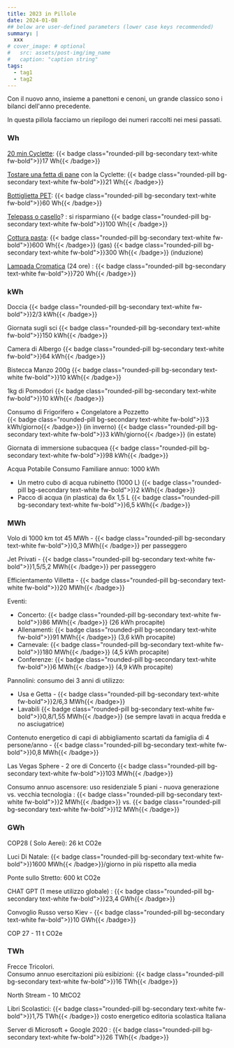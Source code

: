 ```yaml
---
title: 2023 in Pillole
date: 2024-01-08
## below are user-defined parameters (lower case keys recommended)
summary: |
  xxx
# cover_image: # optional
#   src: assets/post-img/img_name
#   caption: "caption string"
tags:
  - tag1
  - tag2
---
```


Con il nuovo anno, insieme a panettoni e cenoni, un grande classico sono i bilanci dell'anno precedente.

In questa pillola facciamo un riepilogo dei numeri raccolti nei mesi passati.

### Wh

[20 min Cyclette](/articles/teatro-a-pedali): {{< badge class="rounded-pill bg-secondary text-white fw-bold">}}17 Wh{{< /badge>}}

[Tostare una fetta di pane](https://resconda.it/articles/autoprodurre-l-elettricita/) con la Cyclette: {{< badge class="rounded-pill bg-secondary text-white fw-bold">}}21 Wh{{< /badge>}}

[Bottiglietta PET](http://localhost:1313/articles/il-packaging-delle-bevande-cosa-e-meglio-scegliere/): {{< badge class="rounded-pill bg-secondary text-white fw-bold">}}60 Wh{{< /badge>}}

[Telepass o casello](http://localhost:1313/articles/casello-alt-o-telepass/)? : si risparmiano {{< badge class="rounded-pill bg-secondary text-white fw-bold">}}100 Wh{{< /badge>}}

[Cottura pasta](http://localhost:1313/articles/la-pasta-alla-parisi-1/): {{< badge class="rounded-pill bg-secondary text-white fw-bold">}}600 Wh{{< /badge>}} (gas) {{< badge class="rounded-pill bg-secondary text-white fw-bold">}}300 Wh{{< /badge>}} (induzione)

[Lampada Cromatica](http://localhost:1313/articles/una-lampada-cromatica-sensoriale/) (24 ore) : {{< badge class="rounded-pill bg-secondary text-white fw-bold">}}720 Wh{{< /badge>}}


### kWh

Doccia {{< badge class="rounded-pill bg-secondary text-white fw-bold">}}2/3 kWh{{< /badge>}}

Giornata sugli sci {{< badge class="rounded-pill bg-secondary text-white fw-bold">}}150 kWh{{< /badge>}}

Camera di Albergo {{< badge class="rounded-pill bg-secondary text-white fw-bold">}}64 kWh{{< /badge>}}

Bistecca Manzo 200g {{< badge class="rounded-pill bg-secondary text-white fw-bold">}}10 kWh{{< /badge>}}

1kg di Pomodori {{< badge class="rounded-pill bg-secondary text-white fw-bold">}}10 kWh{{< /badge>}}

Consumo di Frigorifero + Congelatore a Pozzetto  
{{< badge class="rounded-pill bg-secondary text-white fw-bold">}}3 kWh/giorno{{< /badge>}} (in inverno) {{< badge class="rounded-pill bg-secondary text-white fw-bold">}}3 kWh/giorno{{< /badge>}} (in estate)

Giornata di immersione subacquea {{< badge class="rounded-pill bg-secondary text-white fw-bold">}}98 kWh{{< /badge>}}

Acqua Potabile Consumo Familiare annuo: 1000 kWh
- Un metro cubo di acqua rubinetto (1000 L) {{< badge class="rounded-pill bg-secondary text-white fw-bold">}}2 kWh{{< /badge>}}
- Pacco di acqua (in plastica) da 6x 1,5 L {{< badge class="rounded-pill bg-secondary text-white fw-bold">}}6,5 kWh{{< /badge>}}

### MWh

Volo di 1000 km tot 45 MWh - {{< badge class="rounded-pill bg-secondary text-white fw-bold">}}0,3 MWh{{< /badge>}} per passeggero

Jet Privati - {{< badge class="rounded-pill bg-secondary text-white fw-bold">}}1,5/5,2 MWh{{< /badge>}} per passeggero

Efficientamento Villetta - {{< badge class="rounded-pill bg-secondary text-white fw-bold">}}20 MWh{{< /badge>}}

Eventi:

- Concerto: {{< badge class="rounded-pill bg-secondary text-white fw-bold">}}86 MWh{{< /badge>}} (26 kWh procapite)
- Allenamenti: {{< badge class="rounded-pill bg-secondary text-white fw-bold">}}91 MWh{{< /badge>}} (3,6 kWh procapite)
- Carnevale: {{< badge class="rounded-pill bg-secondary text-white fw-bold">}}180 MWh{{< /badge>}} (4,5 kWh procapite)
- Conferenze: {{< badge class="rounded-pill bg-secondary text-white fw-bold">}}6 MWh{{< /badge>}} (4,9 kWh procapite)

Pannolini: consumo dei 3 anni di utilizzo:
- Usa e Getta - {{< badge class="rounded-pill bg-secondary text-white fw-bold">}}2/6,3 MWh{{< /badge>}}
- Lavabili {{< badge class="rounded-pill bg-secondary text-white fw-bold">}}0,8/1,55 MWh{{< /badge>}} (se sempre lavati in acqua fredda e no asciugatrice)

Contenuto energetico di capi di abbigliamento scartati da famiglia di 4 persone/anno - {{< badge class="rounded-pill bg-secondary text-white fw-bold">}}0,8 MWh{{< /badge>}}

Las Vegas Sphere - 2 ore di Concerto {{< badge class="rounded-pill bg-secondary text-white fw-bold">}}103 MWh{{< /badge>}}

Consumo annuo ascensore: uso residenziale 5 piani - nuova generazione vs. vecchia tecnologia : {{< badge class="rounded-pill bg-secondary text-white fw-bold">}}2 MWh{{< /badge>}} vs. {{< badge class="rounded-pill bg-secondary text-white fw-bold">}}12 MWh{{< /badge>}}

### GWh

COP28 ( Solo Aerei): 26 kt CO2e

Luci Di Natale: {{< badge class="rounded-pill bg-secondary text-white fw-bold">}}1600 MWh{{< /badge>}}/giorno in più rispetto alla media

Ponte sullo Stretto: 600 kt CO2e

CHAT GPT (1 mese utilizzo globale) : {{< badge class="rounded-pill bg-secondary text-white fw-bold">}}23,4 GWh{{< /badge>}}

Convoglio Russo verso Kiev - {{< badge class="rounded-pill bg-secondary text-white fw-bold">}}10 GWh{{< /badge>}}

COP 27 - 11 t CO2e

### TWh

Frecce Tricolori.  
Consumo annuo esercitazioni più esibizioni: {{< badge class="rounded-pill bg-secondary text-white fw-bold">}}16 TWh{{< /badge>}}

North Stream - 10 MtCO2

Libri Scolastici: {{< badge class="rounded-pill bg-secondary text-white fw-bold">}}1,75 TWh{{< /badge>}} costo energetico editoria scolastica Italiana

Server di Microsoft + Google 2020 : {{< badge class="rounded-pill bg-secondary text-white fw-bold">}}26 TWh{{< /badge>}}


<!--
  created 2024-01-08 13:19:46.291031 +0100 CET m=+0.105376334
-->